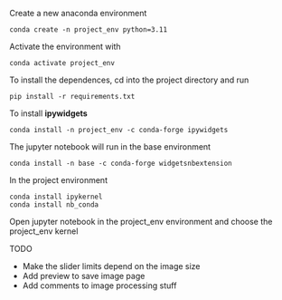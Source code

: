 Create a new anaconda environment

```
conda create -n project_env python=3.11
```

Activate the environment with

```
conda activate project_env
```

To install the dependences, cd into the project directory and run

```
pip install -r requirements.txt
```

To install **ipywidgets**

```
conda install -n project_env -c conda-forge ipywidgets
```

The jupyter notebook will run in the base environment

```
conda install -n base -c conda-forge widgetsnbextension
```

In the project environment

```
conda install ipykernel
conda install nb_conda
```

Open jupyter notebook in the project_env environment and choose the project_env kernel

TODO
- Make the slider limits depend on the image size
- Add preview to save image page
- Add comments to image processing stuff
